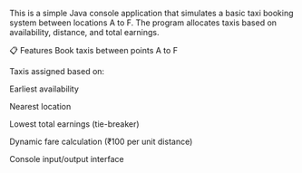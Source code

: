 This is a simple Java console application that simulates a basic taxi booking system between locations A to F.
The program allocates taxis based on availability, distance, and total earnings.

📋 Features
Book taxis between points A to F

Taxis assigned based on:

Earliest availability

Nearest location

Lowest total earnings (tie-breaker)

Dynamic fare calculation (₹100 per unit distance)

Console input/output interface
